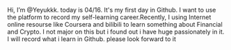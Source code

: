 Hi, I’m @Yeyukkk. today is 04/16. It's my first day in Github. I want to use the platform to record my self-learning career.Recently, I using Internet online resourse like Coursera and bilibili to learn something about Financial and Crypto. I not major on this but i found out i have huge passionately in it. I will record what i learn in Github. please look forward to it

